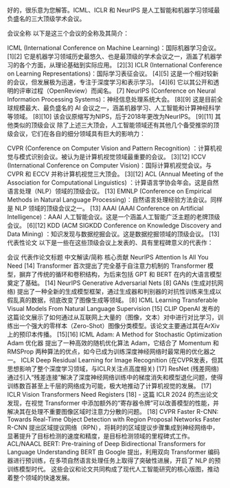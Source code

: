 好的，很乐意为您解答。ICML、ICLR 和 NeurIPS 是人工智能和机器学习领域最负盛名的三大顶级学术会议。

会议全称
以下是这三个会议的全称及其简介：

ICML (International Conference on Machine Learning)：国际机器学习会议。 [1][2]
它是机器学习领域历史最悠久、也是最顶级的学术会议之一，涵盖了机器学习的各个方面，从理论基础到实际应用。 [2][3]
ICLR (International Conference on Learning Representations)：国际学习表征会议。 [4][5]
这是一个相对较新的会议，但发展极为迅速，专注于深度学习和表示学习。 [4][6] 它以其公开和透明的评审过程（OpenReview）而闻名。 [7]
NeurIPS (Conference on Neural Information Processing Systems)：神经信息处理系统大会。 [8][9] 这是目前全球规模最大、最负盛名的
AI 会议之一，涵盖机器学习、人工智能和计算神经科学等领域。 [8][10] 该会议原缩写为NIPS，后于2018年更改为NeurIPS。 [9][11]
其他类似的顶级会议
除了上述三大顶会，人工智能领域还有其他几个备受推崇的顶级会议，它们在各自的细分领域具有巨大的影响力：

CVPR (Conference on Computer Vision and Pattern Recognition)
：计算机视觉与模式识别会议。被认为是计算机视觉领域最重要的会议。 [3][12]
ICCV (International Conference on Computer Vision)：国际计算机视觉会议。与 CVPR 和 ECCV 并称计算机视觉三大顶会。 [3][12]
ACL (Annual Meeting of the Association for Computational Linguistics)
：计算语言学协会年会。这是自然语言处理（NLP）领域的顶级会议。 [13]
EMNLP (Conference on Empirical Methods in Natural Language Processing)：自然语言处理经验方法会议。同样是 NLP
领域的顶级会议之一。 [13]
AAAI (AAAI Conference on Artificial Intelligence)：AAAI 人工智能会议。这是一个涵盖人工智能广泛主题的老牌顶级会议。 [6][12]
KDD (ACM SIGKDD Conference on Knowledge Discovery and Data Mining)
：知识发现与数据挖掘会议。这是数据挖掘领域的顶级会议。 [13]
代表性论文
以下是一些在这些顶级会议上发表的、具有里程碑意义的代表作：

会议 代表作论文标题 中文解读/简称 核心贡献
NeurIPS Attention Is All You Need [14]    Transformer 首次提出了完全基于自注意力机制的 Transformer
模型，摒弃了传统的循环和卷积结构，为后来包括 GPT 和 BERT 在内的大语言模型奠定了基础。 [14]
NeurIPS Generative Adversarial Nets [8]    GANs (生成对抗网络)
提出了一种全新的生成模型框架，通过生成器和判别器的对抗性训练来生成以假乱真的数据，彻底改变了图像生成等领域。 [8]
ICML Learning Transferable Visual Models From Natural Language Supervision [15]    CLIP OpenAI
发布的这篇论文展示了如何通过从互联网上大量的（图像，文本）对中进行对比学习，训练出一个强大的零样本（Zero-Shot）图像分类模型。该论文主要通过其在ArXiv上的预印本传播。 [15][16]
ICML Adam: A Method for Stochastic Optimization Adam 优化器 提出了一种高效的随机优化算法 Adam，它结合了 Momentum 和
RMSProp 两种算法的优点，如今已成为训练深度神经网络时最常用的优化器之一。
ICLR Deep Residual Learning for Image Recognition (在CVPR发表，但其思想影响了整个深度学习领域，与ICLR关注点高度相关) [17]
ResNet (残差网络)
通过引入“残差连接”解决了深度神经网络训练中的梯度消失和模型退化问题，使得训练数百甚至上千层的网络成为可能，极大地推动了计算机视觉的发展。 [17]
ICLR Vision Transformers Need Registers [18]    - 这篇 ICLR 2024 的杰出论文发现，在视觉 Transformer
中添加额外的“寄存器令牌”可以改善模型的性能，并解决其在处理不重要图像区域时注意力分散的问题。 [18]
CVPR Faster R-CNN: Towards Real-Time Object Detection with Region Proposal Networks Faster R-CNN
提出区域提议网络（RPN），将耗时的区域提议步骤集成到神经网络中，显著提升了目标检测的速度和精度，是目标检测领域的里程碑式工作。
ACL/NAACL BERT: Pre-training of Deep Bidirectional Transformers for Language Understanding BERT 由 Google 提出，利用双向
Transformer 编码器进行预训练，在多项自然语言处理任务上取得了突破性进展，开启了 NLP 的预训练模型时代。
这些会议和论文共同构成了现代人工智能研究的核心版图，推动着整个领域的快速发展。

